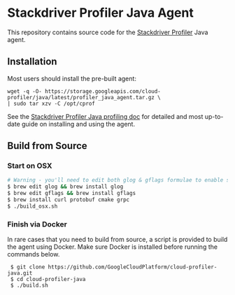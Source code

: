 # Stackdriver Profiler Java Agent

This repository contains source code for the [Stackdriver
Profiler](https://cloud.google.com/profiler/) Java agent.

## Installation

Most users should install the pre-built agent:

```shell
wget -q -O- https://storage.googleapis.com/cloud-profiler/java/latest/profiler_java_agent.tar.gz \
| sudo tar xzv -C /opt/cprof
```

See the [Stackdriver Profiler Java profiling
doc](https://cloud.google.com/profiler/docs/profiling-java) for detailed and
most up-to-date guide on installing and using the agent.

## Build from Source

### Start on OSX

```bash
# Warning - you'll need to edit both glog & gflags formulae to enable static builds. Remove the BUILD_SHARED_LIBS define.
$ brew edit glog && brew install glog
$ brew edit gflags && brew install gflags
$ brew install curl protobuf cmake grpc
$ ./build_osx.sh
```

### Finish via Docker 

In rare cases that you need to build from source, a script is provided to build
the agent using Docker. Make sure Docker is installed before running the
commands below.

```shell
 $ git clone https://github.com/GoogleCloudPlatform/cloud-profiler-java.git
 $ cd cloud-profiler-java
 $ ./build.sh
```
